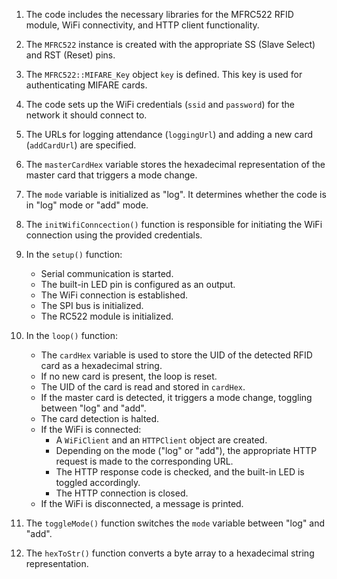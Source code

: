 1. The code includes the necessary libraries for the MFRC522 RFID module, WiFi connectivity, and HTTP client functionality.

2. The `MFRC522` instance is created with the appropriate SS (Slave Select) and RST (Reset) pins.

3. The `MFRC522::MIFARE_Key` object `key` is defined. This key is used for authenticating MIFARE cards.

4. The code sets up the WiFi credentials (`ssid` and `password`) for the network it should connect to.

5. The URLs for logging attendance (`loggingUrl`) and adding a new card (`addCardUrl`) are specified.

6. The `masterCardHex` variable stores the hexadecimal representation of the master card that triggers a mode change.

7. The `mode` variable is initialized as "log". It determines whether the code is in "log" mode or "add" mode.

8. The `initWifiConncection()` function is responsible for initiating the WiFi connection using the provided credentials.

9. In the `setup()` function:
   - Serial communication is started.
   - The built-in LED pin is configured as an output.
   - The WiFi connection is established.
   - The SPI bus is initialized.
   - The RC522 module is initialized.

10. In the `loop()` function:
    - The `cardHex` variable is used to store the UID of the detected RFID card as a hexadecimal string.
    - If no new card is present, the loop is reset.
    - The UID of the card is read and stored in `cardHex`.
    - If the master card is detected, it triggers a mode change, toggling between "log" and "add".
    - The card detection is halted.
    - If the WiFi is connected:
      - A `WiFiClient` and an `HTTPClient` object are created.
      - Depending on the mode ("log" or "add"), the appropriate HTTP request is made to the corresponding URL.
      - The HTTP response code is checked, and the built-in LED is toggled accordingly.
      - The HTTP connection is closed.
    - If the WiFi is disconnected, a message is printed.

11. The `toggleMode()` function switches the `mode` variable between "log" and "add".

12. The `hexToStr()` function converts a byte array to a hexadecimal string representation.
